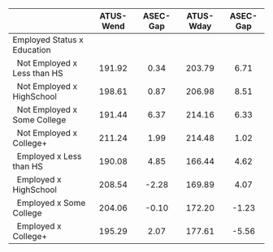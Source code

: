 
|                      |    ATUS-Wend |     ASEC-Gap |    ATUS-Wday |     ASEC-Gap |
| -------------------- | :----------: | :----------: | :----------: | :----------: |
| Employed Status x Education |              |              |              |              |
| &nbsp;&nbsp;Not Employed x Less than HS |       191.92 |         0.34 |       203.79 |         6.71 |
| &nbsp;&nbsp;Not Employed x HighSchool |       198.61 |         0.87 |       206.98 |         8.51 |
| &nbsp;&nbsp;Not Employed x Some College |       191.44 |         6.37 |       214.16 |         6.33 |
| &nbsp;&nbsp;Not Employed x College+ |       211.24 |         1.99 |       214.48 |         1.02 |
| &nbsp;&nbsp;Employed x Less than HS |       190.08 |         4.85 |       166.44 |         4.62 |
| &nbsp;&nbsp;Employed x HighSchool |       208.54 |        -2.28 |       169.89 |         4.07 |
| &nbsp;&nbsp;Employed x Some College |       204.06 |        -0.10 |       172.20 |        -1.23 |
| &nbsp;&nbsp;Employed x College+ |       195.29 |         2.07 |       177.61 |        -5.56 |

